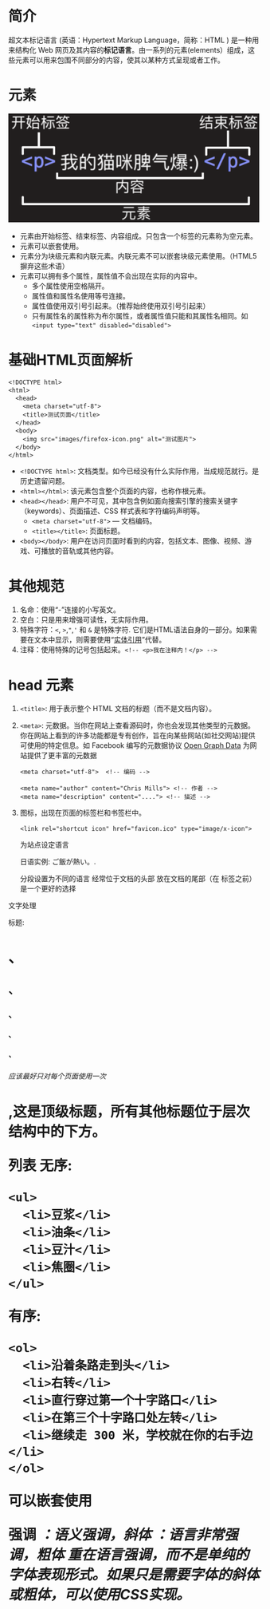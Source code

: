 # 简介
超文本标记语言 (英语：Hypertext Markup Language，简称：HTML ) 是一种用来结构化 Web 网页及其内容的**标记语言**。由一系列的元素(elements）组成，这些元素可以用来包围不同部分的内容，使其以某种方式呈现或者工作。

# 元素
![元素](../../images/html/tag.png)

- 元素由开始标签、结束标签、内容组成。只包含一个标签的元素称为空元素。
- 元素可以嵌套使用。
- 元素分为块级元素和内联元素。内联元素不可以嵌套块级元素使用。（HTML5摒弃这些术语）
- 元素可以拥有多个属性，属性值不会出现在实际的内容中。
  - 多个属性使用空格隔开。
  - 属性值和属性名使用等号连接。
  - 属性值使用双引号引起来。（推荐始终使用双引号引起来）
  - 只有属性名的属性称为布尔属性，或者属性值只能和其属性名相同。如 `<input type="text" disabled="disabled">`

# 基础HTML页面解析
```
<!DOCTYPE html>
<html>
  <head>
    <meta charset="utf-8">
    <title>测试页面</title>
  </head>
  <body>
    <img src="images/firefox-icon.png" alt="测试图片">
  </body>
</html>
```

- `<!DOCTYPE html>`: 文档类型。如今已经没有什么实际作用，当成规范就行。是历史遗留问题。
- `<html></html>`: 该元素包含整个页面的内容，也称作根元素。
- `<head></head>`: 用户不可见，其中包含例如面向搜索引擎的搜索关键字（keywords）、页面描述、CSS 样式表和字符编码声明等。
  - `<meta charset="utf-8">` — 文档编码。
  - `<title></title>`: 页面标题。
- `<body></body>`: 用户在访问页面时看到的内容，包括文本、图像、视频、游戏、可播放的音轨或其他内容。

# 其他规范
1. 名命：使用“-”连接的小写英文。
2. 空白：只是用来增强可读性，无实际作用。
3. 特殊字符：`<`, `>`,`"`,`'` 和 `&` 是特殊字符. 它们是HTML语法自身的一部分。如果需要在文本中显示，则需要使用“[实体引用](https://en.wikipedia.org/wiki/List_of_XML_and_HTML_character_entity_references)”代替。
4. 注释：使用特殊的记号<!--和-->包括起来。`<!-- <p>我在注释内！</p> -->`

# head 元素
1. `<title>`: 用于表示整个 HTML 文档的标题（而不是文档内容）。
2. `<meta>`: 元数据。当你在网站上查看源码时，你也会发现其他类型的元数据。你在网站上看到的许多功能都是专有创作，旨在向某些网站(如社交网站)提供可使用的特定信息。如 Facebook 编写的元数据协议 [Open Graph Data](https://ogp.me/) 为网站提供了更丰富的元数据
   ```
   <meta charset="utf-8">  <!-- 编码 -->

   <meta name="author" content="Chris Mills"> <!-- 作者 -->
   <meta name="description" content="...."> <!-- 描述 -->
   ```
3. 图标，出现在页面的标签栏和书签栏中。
   ```
   <link rel="shortcut icon" href="favicon.ico" type="image/x-icon">
   ```

   <html lang="zh-CN"> 为站点设定语言
   <p>日语实例: <span lang="jp">ご飯が熱い。</span>.</p>   分段设置为不同的语言

   <link rel="stylesheet" href="my-css-file.css">  经常位于文档的头部
   <script src="my-js-file.js"></script> 放在文档的尾部（在 </body>标签之前）是一个更好的选择

  
  文字处理

  标题: <h1>、<h2>、<h3>、<h4>、<h5>、<h6>

  应该最好只对每个页面使用一次<h1>,这是顶级标题，所有其他标题位于层次结构中的下方。

  列表
  无序: 

  ```
  <ul>
    <li>豆浆</li>
    <li>油条</li>
    <li>豆汁</li>
    <li>焦圈</li>
  </ul>
  ```

  有序:
  ```
  <ol>
    <li>沿着条路走到头</li>
    <li>右转</li>
    <li>直行穿过第一个十字路口</li>
    <li>在第三个十字路口处左转</li>
    <li>继续走 300 米，学校就在你的右手边</li>
  </ol>
  ```

  可以嵌套使用


  强调
  <em> ：语义强调，斜体
  <strong>：语言非常强调，粗体
  重在语言强调，而不是单纯的字体表现形式。如果只是需要字体的斜体或粗体，可以使用CSS实现。